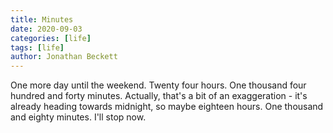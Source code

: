 ```yaml
---
title: Minutes
date: 2020-09-03
categories: [life]
tags: [life]
author: Jonathan Beckett
---
```


One more day until the weekend. Twenty four hours. One thousand four hundred and forty minutes. Actually, that's a bit of an exaggeration - it's already heading towards midnight, so maybe eighteen hours. One thousand and eighty minutes. I'll stop now.